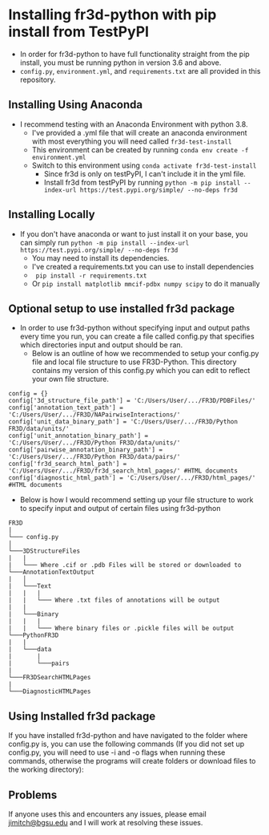 # Installing fr3d-python with pip install from TestPyPI

- In order for fr3d-python to have full functionality straight from the pip install, you must be running python in version 3.6 and above. 
- `config.py`, `environment.yml`, and `requirements.txt` are all provided in this repository. 

## Installing Using Anaconda 
- I recommend testing with an Anaconda Environment with python 3.8.
	- I've provided a .yml file that will create an anaconda environment with most everything you will need called `fr3d-test-install`
	- This environment can be created by running  `conda env create -f environment.yml`
	- Switch to this environment using `conda activate fr3d-test-install`
		- Since fr3d is only on testPyPI, I can't include it in the yml file. 
		- Install fr3d from testPyPI by running  `python -m pip install --index-url https://test.pypi.org/simple/ --no-deps fr3d`
## Installing Locally
- If you don't have anaconda or want to just install it on your base, you can simply run `python -m pip install --index-url https://test.pypi.org/simple/ --no-deps fr3d`
	- You may need to install its dependencies. 
	- I've created a requirements.txt you can use to install dependencies
	-  ` pip install -r requirements.txt`
	- Or `pip install matplotlib mmcif-pdbx numpy scipy` to do it manually 
## Optional setup to use installed fr3d package
- In order to use fr3d-python without specifying input and output paths every time you run, you can create a file called config.py that specifies which directories input and output should be ran.
	- Below is an outline of how we recommended to setup your config.py file and local file structure to use FR3D-Python. This directory contains my version of this config.py which you can edit to reflect your own file structure.

 ```
config = {}
config['3d_structure_file_path'] = 'C:/Users/User/.../FR3D/PDBFiles/' 
config['annotation_text_path'] = 'C:/Users/User/.../FR3D/NAPairwiseInteractions/'
config['unit_data_binary_path'] = 'C:/Users/User/.../FR3D/Python FR3D/data/units/' 
config['unit_annotation_binary_path'] =
'C:/Users/User/.../FR3D/Python FR3D/data/units/'
config['pairwise_annotation_binary_path'] = 'C:/Users/User/.../FR3D/Python FR3D/data/pairs/'
config['fr3d_search_html_path'] = 'C:/Users/User/.../FR3D/fr3d_search_html_pages/' #HTML documents
config['diagnostic_html_path'] = 'C:/Users/User/.../FR3D/html_pages/' #HTML documents
```
- Below is how I would recommend setting up your file structure to work to specify input and output of certain files using fr3d-python
```
FR3D
|  
└─── config.py 
│
└───3DStructureFiles
|   |    
|   └─── Where .cif or .pdb Files will be stored or downloaded to 
└───AnnotationTextOutput
|   │  
|   └───Text
|   |   |
|   |   └─── Where .txt files of annotations will be output 
|   |
|   └───Binary
|   |   |
|   |   └─── Where binary files or .pickle files will be output 
└───PythonFR3D
|   |
|   └───data
|       |
|       └───pairs
|
└───FR3DSearchHTMLPages
|
└───DiagnosticHTMLPages
```

## Using Installed fr3d package
If you have installed fr3d-python and have navigated to the folder where config.py is, you can use the following commands (If you did not set up config.py, you will need to use -i and -o flags when running these commands, otherwise the programs will create folders or download files to the working directory):

## Problems
If anyone uses this and encounters any issues, please email jimitch@bgsu.edu and I will work at resolving these issues.